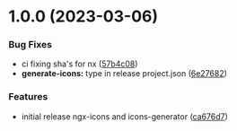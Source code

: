 # 1.0.0 (2023-03-06)

### Bug Fixes

- ci fixing sha's for nx ([57b4c08](https://github.com/vonlof/ngx-icons/commit/57b4c0811fe73a4149c6ffab5977874d83ff6f7a))
- **generate-icons:** type in release project.json ([6e27682](https://github.com/vonlof/ngx-icons/commit/6e276821b8d70317fd758ce0659ac62c2f2d8fea))

### Features

- initial release ngx-icons and icons-generator ([ca676d7](https://github.com/vonlof/ngx-icons/commit/ca676d7be382e9fe2ddb97acf7939ded0c0de283))
